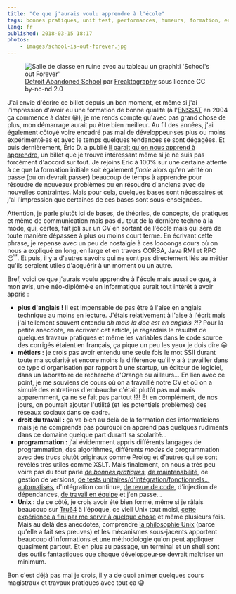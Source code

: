 ```yaml
---
title: "Ce que j'aurais voulu apprendre à l'école"
tags: bonnes pratiques, unit test, performances, humeurs, formation, enssat, métier, unix, shell
lang: fr
published: 2018-03-15 18:17
photos:
    - images/school-is-out-forever.jpg
---
```


<figure class="object-center bordered">
    <img loading="lazy" src="/images/660x/school-is-out-forever.jpg" alt="Salle de classe en ruine avec
    au tableau un graphiti 'School's out Forever'">
    <figcaption>
    <a href="https://www.flickr.com/photos/rockandrollfreak/16773279381/in/photostream/">Detroit Abandoned School</a>
    par <a href="http://www.freaktography.ca/">Freaktography</a> sous licence CC by-nc-nd 2.0
    </figcaption>
</figure>

J'ai envie d'écrire ce billet depuis un bon moment, et même si j'ai l'impression
d'avoir eu une formation de bonne qualité (à l'[ENSSAT](http://www.enssat.fr/) en 2004
ça commence à dater 😀), je me rends compte qu'avec pas grand chose de plus, mon
démarrage aurait pu être bien meilleur. Au fil des années, j'ai également côtoyé
voire encadré pas mal de développeur·ses plus ou moins expérimenté·es et avec le
temps quelques tendances se sont dégagées. Et puis dernièrement, Éric D. a
publié [Il parait qu'on nous apprend à
apprendre](https://n.survol.fr/n/il-parait-quon-nous-apprend-a-apprendre), un
billet que je trouve intéressant même si je ne suis pas forcément d'accord sur
tout. Je rejoins Éric à 100% sur une certaine attente à ce que la formation
initiale soit également *finale* alors qu'en vérité on passe (ou on devrait
passer) beaucoup de temps à
apprendre pour résoudre de nouveaux problèmes ou en résoudre d'anciens avec de
nouvelles contraintes. Mais pour cela, quelques bases sont nécessaires et j'ai
l'impression que certaines de ces bases sont sous-enseignées.

Attention, je parle plutôt ici de bases, de théories, de concepts, de pratiques
et même de communication mais pas du tout de la dernière techno à la mode, qui,
certes, fait joli sur un CV en sortant de l'école mais qui sera de toute manière
dépassée à plus ou moins court terme. En écrivant cette phrase, je repense avec
un peu de nostalgie à ces loooongs cours où on nous a expliqué en long, en large
et en travers CORBA, Java RMI et RPC 😴. Et puis, il y a d'autres savoirs qui ne
sont pas directement liés au métier qu'ils seraient utiles d'acquérir à un
moment ou un autre.

Bref, voici ce que j'aurais voulu apprendre à l'école mais aussi ce que, à mon
avis, un·e néo-diplômé·e en informatique aurait tout intérêt à avoir appris :

* **plus d'anglais !** Il est impensable de pas être à l'aise en anglais
  technique au moins en lecture. J'étais relativement à l'aise à l'écrit mais
  j'ai tellement souvent entendu *ah mais la doc est en anglais ?!?* Pour la
  petite anecdote, en écrivant cet article, je regardais le résultat de quelques
  travaux pratiques et même les variables dans le code source des corrigés
  étaient en français, ça pique un peu les yeux je dois dire 😀
* **métiers :** je crois pas avoir entendu une seule fois le mot SSII durant
  toute ma scolarité et encore moins la différence qu'il y a à travailler dans
  ce type d'organisation par rapport à une startup, un éditeur de logiciel, dans
  un laboratoire de recherche d'Orange ou ailleurs… En lien avec ce point, je me
  souviens de cours où on a travaillé notre CV et où on a simulé des entretiens
  d'embauche c'était plutôt pas mal mais apparemment, ça ne se fait pas
  partout&nbsp;!?! Et en complément, de nos jours, on pourrait ajouter l'utilité (et
  les potentiels problèmes) des réseaux sociaux dans ce cadre.
* **droit du travail :** ça va bien au delà de la formation des informaticiens
  mais je ne comprends pas pourquoi on apprend pas quelques rudiments dans ce
  domaine quelque part durant sa scolarité…
* **programmation :** j'ai évidemment appris différents langages de programmation,
  des algorithmes, différents *modes* de programmation avec des trucs plutôt
  originaux comme [Prolog](https://fr.wikipedia.org/wiki/Prolog) et d'autres qui
  se sont révélés très utiles comme XSLT. Mais finalement, on nous a très peu
  voire pas du tout parlé [de *bonnes pratiques*](/tag/bonnes-pratiques/), [de maintenabilité](/post/la-maintenabilite-comme-critere-de-decision/), de gestion
  de versions, [de tests unitaires/d'intégration/fonctionnels… automatisés](/post/bon-test-unitaire-integration-fonctionnel/),
  d'intégration continue, [de revue de code](/post/vertus-revue-de-code/), d'injection de dépendances, [de
  travail en équipe](/post/travail-d-equipe/) et j'en passe…
* **Unix :** de ce côté, je crois avoir été bien formé, même si je râlais
  beaucoup sur [Tru64](https://fr.wikipedia.org/wiki/Tru64_UNIX) à l'époque, ce
  vieil Unix tout moisi, [cette expérience a fini par me servir à quelque
  chose](https://damien.pobel.fr/post/solaris-et-les-outils-gnu/) et même
  plusieurs fois. Mais au delà des anecdotes, comprendre [la philosophie
  Unix](https://fr.wikipedia.org/wiki/Philosophie_d%27Unix) (parce qu'elle a
  fait ses preuves) et les mécanismes sous-jacents apportent beaucoup
  d'informations et une méthodologie qu'on peut appliquer quasiment partout. Et
  en plus au passage, un terminal et un shell sont des outils fantastiques que
  chaque développeur·se devrait maîtriser un minimum.

Bon c'est déjà pas mal je crois, il y a de quoi animer quelques cours magistraux
et travaux pratiques avec tout ça 😀
